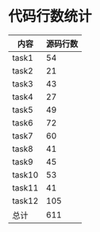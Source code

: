 # **代码行数统计**

| 内容  | 源码行数 |
| ----- | -------- |
| task1 | 54 |
| task2 | 21 |
| task3 | 43 |
| task4 | 27 |
| task5 | 49 |
| task6 | 72 |
| task7 | 60 |
| task8 | 41 |
| task9 | 45 |
| task10 | 53 |
| task11 | 41 |
| task12 | 105 |
| 总计 | 611 |

